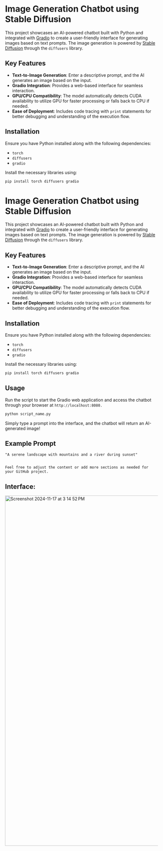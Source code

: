 # Image Generation Chatbot using Stable Diffusion

This project showcases an AI-powered chatbot built with Python and integrated with [Gradio](https://gradio.app/) to create a user-friendly interface for generating images based on text prompts. The image generation is powered by [Stable Diffusion](https://github.com/CompVis/stable-diffusion) through the `diffusers` library.

## Key Features
- **Text-to-Image Generation**: Enter a descriptive prompt, and the AI generates an image based on the input.
- **Gradio Integration**: Provides a web-based interface for seamless interaction.
- **GPU/CPU Compatibility**: The model automatically detects CUDA availability to utilize GPU for faster processing or falls back to CPU if needed.
- **Ease of Deployment**: Includes code tracing with `print` statements for better debugging and understanding of the execution flow.

## Installation
Ensure you have Python installed along with the following dependencies:
- `torch`
- `diffusers`
- `gradio`

Install the necessary libraries using:
```bash
pip install torch diffusers gradio
```
# Image Generation Chatbot using Stable Diffusion

This project showcases an AI-powered chatbot built with Python and integrated with [Gradio](https://gradio.app/) to create a user-friendly interface for generating images based on text prompts. The image generation is powered by [Stable Diffusion](https://github.com/CompVis/stable-diffusion) through the `diffusers` library.

## Key Features
- **Text-to-Image Generation**: Enter a descriptive prompt, and the AI generates an image based on the input.
- **Gradio Integration**: Provides a web-based interface for seamless interaction.
- **GPU/CPU Compatibility**: The model automatically detects CUDA availability to utilize GPU for faster processing or falls back to CPU if needed.
- **Ease of Deployment**: Includes code tracing with `print` statements for better debugging and understanding of the execution flow.

## Installation
Ensure you have Python installed along with the following dependencies:
- `torch`
- `diffusers`
- `gradio`

Install the necessary libraries using:
```bash
pip install torch diffusers gradio
```
## Usage
Run the script to start the Gradio web application and access the chatbot through your browser at `http://localhost:8080.`
```bash
python script_name.py

```
Simply type a prompt into the interface, and the chatbot will return an AI-generated image!


## Example Prompt
```
"A serene landscape with mountains and a river during sunset"

```

```

Feel free to adjust the content or add more sections as needed for your GitHub project.
```


## Interface:






<img width="1155" alt="Screenshot 2024-11-17 at 3 14 52 PM" src="https://github.com/user-attachments/assets/14bf163a-62dd-4998-aadb-9486ab1eb8f5">
























